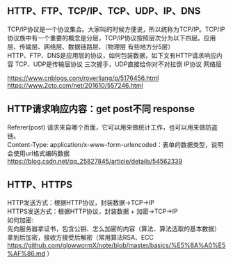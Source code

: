 ## HTTP、FTP、TCP/IP、TCP、UDP、IP、DNS
TCP/IP协议是一个协议集合。大家叫的时候方便说，所以统称为TCP/IP。TCP/IP协议族中有一个重要的概念是分层，TCP/IP协议按照层次分为以下四层。应用层、传输层、网络层、数据链路层、（物理层 有些地方分5层）   
HTTP、FTP、DNS是应用层的协议，如何包装数据，如下文有HTTP请求响应内容
TCP、UDP是传输层协议 三次握手，UDP直接给你对不对拉倒
IP协议 网络层

https://www.cnblogs.com/roverliang/p/5176456.html
https://www.2cto.com/net/201610/557246.html

## HTTP请求响应内容：get post不同  response
   
Referer(post) 请求来自哪个页面，它可以用来做统计工作，也可以用来做防盗链。   
Content-Type: application/x-www-form-urlencoded：表单的数据类型，说明会使用url格式编码数据   
https://blog.csdn.net/qq_25827845/article/details/54562339   


## HTTP、HTTPS
HTTP发送方式：根据HTTP协议，封装数据->TCP->IP   
HTTPS发送方式：根据HTTP协议，封装数据 + 加密->TCP->IP   
如何加密:   
先向服务器拿证书，包含公钥、怎么加密的内容（算法、算法选取的基本数据）   
拿到后加密，接收方接受后解密（常用算法RSA、ECC https://github.com/glowwormX/note/blob/master/basics/%E5%8A%A0%E5%AF%86.md ）    
